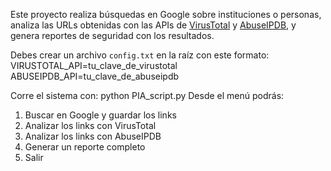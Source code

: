 Este proyecto realiza búsquedas en Google sobre instituciones o personas, analiza las URLs obtenidas con las APIs de [VirusTotal](https://www.virustotal.com) y [AbuseIPDB](https://www.abuseipdb.com), y genera reportes de seguridad con los resultados.

Debes crear un archivo `config.txt` en la raíz con este formato:
VIRUSTOTAL_API=tu_clave_de_virustotal
ABUSEIPDB_API=tu_clave_de_abuseipdb

Corre el sistema con: python PIA_script.py
Desde el menú podrás:
1. Buscar en Google y guardar los links
2. Analizar los links con VirusTotal
3. Analizar los links con AbuseIPDB
4. Generar un reporte completo
5. Salir
